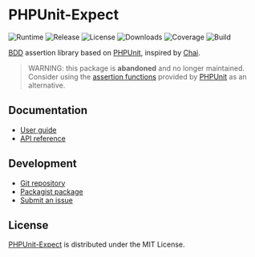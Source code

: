# PHPUnit-Expect
![Runtime](https://img.shields.io/packagist/php-v/cedx/phpunit-expect.svg) ![Release](https://img.shields.io/packagist/v/cedx/phpunit-expect.svg) ![License](https://img.shields.io/packagist/l/cedx/phpunit-expect.svg) ![Downloads](https://img.shields.io/packagist/dt/cedx/phpunit-expect.svg) ![Coverage](https://coveralls.io/repos/github/cedx/phpunit-expect/badge.svg) ![Build](https://github.com/cedx/phpunit-expect/workflows/build/badge.svg)

[BDD](https://en.wikipedia.org/wiki/Behavior-driven_development) assertion library based on [PHPUnit](https://phpunit.de), inspired by [Chai](https://www.chaijs.com).

> WARNING: this package is **abandoned** and no longer maintained.  
> Consider using the [assertion functions](https://github.com/sebastianbergmann/phpunit/blob/master/src/Framework/Assert/Functions.php) provided by [PHPUnit](https://packagist.org/packages/phpunit/phpunit) as an alternative.

## Documentation
- [User guide](https://dev.belin.io/phpunit-expect)
- [API reference](https://dev.belin.io/phpunit-expect/api)

## Development
- [Git repository](https://github.com/cedx/phpunit-expect)
- [Packagist package](https://packagist.org/packages/cedx/phpunit-expect)
- [Submit an issue](https://github.com/cedx/phpunit-expect/issues)

## License
[PHPUnit-Expect](https://dev.belin.io/phpunit-expect) is distributed under the MIT License.
